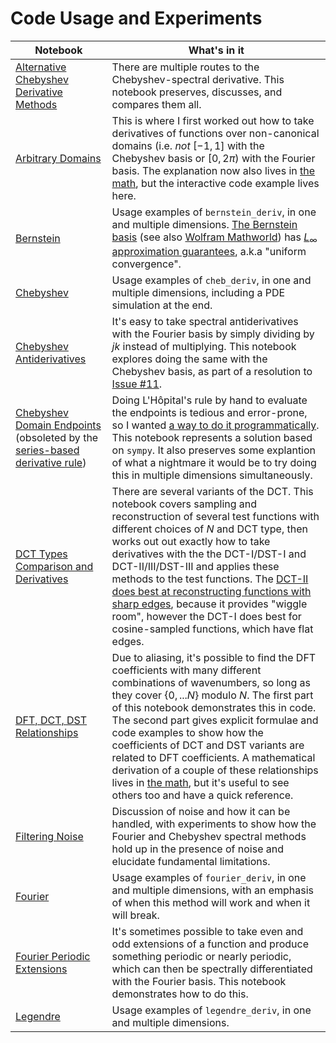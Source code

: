 # Code Usage and Experiments

| Notebook | What's in it |
| --- | --- |
| [Alternative Chebyshev Derivative Methods](https://github.com/pavelkomarov/spectral-derivatives/blob/main/notebooks/alternative_chebyshev_derivative_methods.ipynb) | There are multiple routes to the Chebyshev-spectral derivative. This notebook preserves, discusses, and compares them all. |
| [Arbitrary Domains](https://github.com/pavelkomarov/spectral-derivatives/blob/main/notebooks/arbitrary_domains.ipynb) | This is where I first worked out how to take derivatives of functions over non-canonical domains (i.e. *not* $[-1, 1]$ with the Chebyshev basis or $[0, 2\pi)$ with the Fourier basis. The explanation now also lives in [the math](https://pavelkomarov.com/spectral-derivatives/math.pdf), but the interactive code example lives here.|
| [Bernstein](https://github.com/pavelkomarov/spectral-derivatives/blob/main/notebooks/bernstein.ipynb) | Usage examples of `bernstein_deriv`, in one and multiple dimensions. [The Bernstein basis](https://en.wikipedia.org/wiki/Bernstein_polynomial) (see also [Wolfram Mathworld](https://mathworld.wolfram.com/BernsteinPolynomial.html)) has [$L_\infty$ approximation guarantees](https://en.wikipedia.org/wiki/Bernstein_polynomial), a.k.a "uniform convergence".|
| [Chebyshev](https://github.com/pavelkomarov/spectral-derivatives/blob/main/notebooks/chebyshev.ipynb) | Usage examples of `cheb_deriv`, in one and multiple dimensions, including a PDE simulation at the end.|
| [Chebyshev Antiderivatives](https://github.com/pavelkomarov/spectral-derivatives/blob/main/notebooks/chebyshev_antiderivatives.ipynb) | It's easy to take spectral antiderivatives with the Fourier basis by simply dividing by $jk$ instead of multiplying. This notebook explores doing the same with the Chebyshev basis, as part of a resolution to [Issue #11](https://github.com/pavelkomarov/spectral-derivatives/issues/11).|
| [Chebyshev Domain Endpoints](https://github.com/pavelkomarov/spectral-derivatives/blob/main/notebooks/chebyshev_domain_endpoints.ipynb) (obsoleted by the [series-based derivative rule](https://github.com/pavelkomarov/spectral-derivatives/blob/main/notebooks/alternative_chebyshev_derivative_methods.ipynb)) | Doing L'Hôpital's rule by hand to evaluate the endpoints is tedious and error-prone, so I wanted [a way to do it programmatically](https://github.com/pavelkomarov/spectral-derivatives/issues/1). This notebook represents a solution based on `sympy`. It also preserves some explantion of what a nightmare it would be to try doing this in multiple dimensions simultaneously.|
| [DCT Types Comparison and Derivatives](https://github.com/pavelkomarov/spectral-derivatives/blob/main/notebooks/dct_types_comparison_and_derivatives.ipynb) | There are several variants of the DCT. This notebook covers sampling and reconstruction of several test functions with different choices of $N$ and DCT type, then works out out exactly how to take derivatives with the the DCT-I/DST-I and DCT-II/III/DST-III and applies these methods to the test functions. The [DCT-II does best at reconstructing functions with sharp edges](https://dsp.stackexchange.com/questions/96172/why-does-the-dct-ii-have-better-energy-compaction-than-dct-i), because it provides "wiggle room", however the DCT-I does best for cosine-sampled functions, which have flat edges.|
| [DFT, DCT, DST Relationships](https://github.com/pavelkomarov/spectral-derivatives/blob/main/notebooks/dft_dct_dst_relationships.ipynb) | Due to aliasing, it's possible to find the DFT coefficients with many different combinations of wavenumbers, so long as they cover $\{0, ...N\}$ modulo $N$. The first part of this notebook demonstrates this in code. The second part gives explicit formulae and code examples to show how the coefficients of DCT and DST variants are related to DFT coefficients. A mathematical derivation of a couple of these relationships lives in [the math](https://pavelkomarov.com/spectral-derivatives/math.pdf), but it's useful to see others too and have a quick reference.|
| [Filtering Noise](https://github.com/pavelkomarov/spectral-derivatives/blob/main/notebooks/filtering_noise.ipynb) | Discussion of noise and how it can be handled, with experiments to show how the Fourier and Chebyshev spectral methods hold up in the presence of noise and elucidate fundamental limitations.|
| [Fourier](https://github.com/pavelkomarov/spectral-derivatives/blob/main/notebooks/fourier.ipynb) | Usage examples of `fourier_deriv`, in one and multiple dimensions, with an emphasis of when this method will work and when it will break.|
| [Fourier Periodic Extensions](https://github.com/pavelkomarov/spectral-derivatives/blob/main/notebooks/fourier_periodic_extensions.ipynb) | It's sometimes possible to take even and odd extensions of a function and produce something periodic or nearly periodic, which can then be spectrally differentiated with the Fourier basis. This notebook demonstrates how to do this.|
| [Legendre](https://github.com/pavelkomarov/spectral-derivatives/blob/main/notebooks/legendre.ipynb) | Usage examples of `legendre_deriv`, in one and multiple dimensions.|